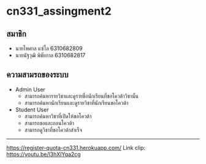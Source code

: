 # cn331_assingment2
## สมาชิก
- นายไพศาล แซ่โล 6310682809
- นายนัฐวุฒิ พิชัยกาล 6310682817
## ความสามรถของระบบ
- Admin User
  - สามารถค้นหารายวิชาและดูรายชื่อนักเรียนที่ขอโควต้าวิชานั้น
  - สามารถค้นหานักเรียนและดูรายวิชาที่นักเรียนขอโควต้า
- Student User
  - สามารถค้นหาวิชาที่เปิดให้ขอโควต้า
  - สามารถขอและถอนโควต้า
  - สามารถดูวิชาที่ขอโควต้าสำเร็จ
---
<https://register-quota-cn331.herokuapp.com/>
Link clip: <https://youtu.be/l3hXlYqa2cg>
